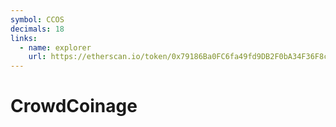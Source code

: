 ```yaml
---
symbol: CCOS
decimals: 18
links:
  - name: explorer
    url: https://etherscan.io/token/0x79186Ba0FC6fa49fd9DB2F0bA34F36F8c24489c7
---
```


# CrowdCoinage
